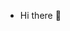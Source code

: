 - Hi there 👋

<!---
**leotaozeng/leotaozeng** is a ✨ _special_ ✨ repository because its `README.md` (this file) appears on your GitHub profile.
--->
